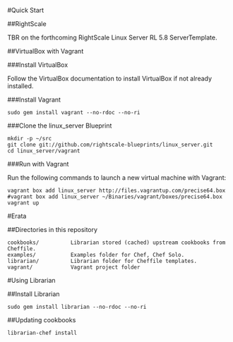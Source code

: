 #Quick Start

##RightScale

TBR on the forthcoming RightScale Linux Server RL 5.8 ServerTemplate.

##VirtualBox with Vagrant

###Install VirtualBox

Follow the VirtualBox documentation to install VirtualBox if not already installed.

###Install Vagrant

	sudo gem install vagrant --no-rdoc --no-ri

###Clone the linux_server Blueprint

	mkdir -p ~/src
	git clone git://github.com/rightscale-blueprints/linux_server.git
	cd linux_server/vagrant

###Run with Vagrant

Run the following commands to launch a new virtual machine with Vagrant:

	vagrant box add linux_server http://files.vagrantup.com/precise64.box
	#vagrant box add linux_server ~/Binaries/vagrant/boxes/precise64.box
	vagrant up

#Erata

##Directories in this repository

	cookbooks/			Librarian stored (cached) upstream cookbooks from Cheffile.
	examples/			Examples folder for Chef, Chef Solo.
	librarian/			Librarian folder for Cheffile templates.
	vagrant/			Vagrant project folder

#Using Librarian

##Install Librarian

	sudo gem install librarian --no-rdoc --no-ri

##Updating cookbooks

	librarian-chef install